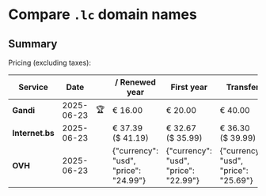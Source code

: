 # Compare `.lc` domain names

## Summary

Pricing (excluding taxes):

| Service | Date |  | / Renewed year | First year | Transfer | Restoration |
|--|--|--|--|--|--|--|
| **Gandi** | 2025-06-23 | 🏆 | € 16.00 | € 20.00 | € 40.00 | € 200.00 |
| **Internet.bs** | 2025-06-23 |  | € 37.39<br>($ 41.19) | € 32.67<br>($ 35.99) | € 36.30<br>($ 39.99) | € 173.55<br>($ 191.19) |
| **OVH** | 2025-06-23 |  | {"currency": "usd", "price": "24.99"} | {"currency": "usd", "price": "22.99"} | {"currency": "usd", "price": "25.69"} |  |
